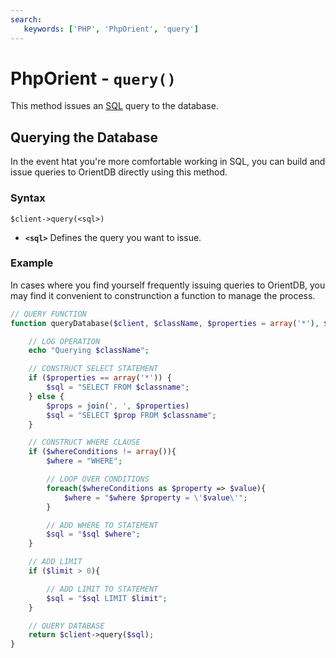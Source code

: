 ```yaml
---
search:
   keywords: ['PHP', 'PhpOrient', 'query']
---
```


# PhpOrient - `query()`

This method issues an [SQL](SQL.md) query to the database.

## Querying the Database

In the event htat you're more comfortable working in SQL, you can build and issue queries to OrientDB directly using this method.

### Syntax

```
$client->query(<sql>)
```

- **`<sql>`** Defines the query you want to issue.

### Example

In cases where you find yourself frequently issuing queries to OrientDB, you may find it convenient to construnction a function to manage the process.

```php
// QUERY FUNCTION
function queryDatabase($client, $className, $properties = array('*'), $whereCondtions = array(), $limit = 0){

	// LOG OPERATION
	echo "Querying $className";

	// CONSTRUCT SELECT STATEMENT
	if ($properties == array('*')) {
		$sql = "SELECT FROM $classname";
	} else {
		$props = join(', ', $properties)
		$sql = "SELECT $prop FROM $classname";
	}

	// CONSTRUCT WHERE CLAUSE
	if ($whereConditions != array()){
		$where = "WHERE";

		// LOOP OVER CONDITIONS
		foreach($whereConditions as $property => $value){
			$where = "$where $property = \'$value\'";
		}

		// ADD WHERE TO STATEMENT
		$sql = "$sql $where";
	}

	// ADD LIMIT
	if ($limit > 0){

		// ADD LIMIT TO STATEMENT
		$sql = "$sql LIMIT $limit";
	}

	// QUERY DATABASE
	return $client->query($sql);
}
```



